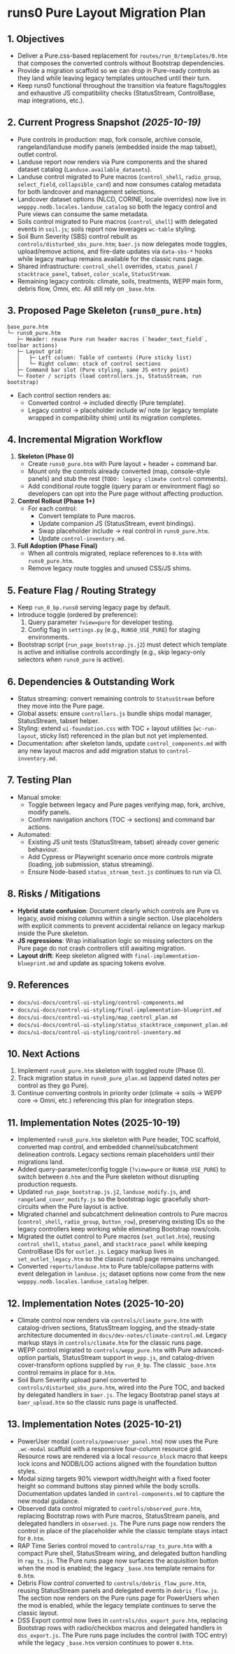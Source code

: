 # runs0 Pure Layout Migration Plan

## 1. Objectives
- Deliver a Pure.css-based replacement for `routes/run_0/templates/0.htm` that composes the converted controls without Bootstrap dependencies.
- Provide a migration scaffold so we can drop in Pure-ready controls as they land while leaving legacy templates untouched until their turn.
- Keep runs0 functional throughout the transition via feature flags/toggles and exhaustive JS compatibility checks (StatusStream, ControlBase, map integrations, etc.).

## 2. Current Progress Snapshot _(2025-10-19)_
- Pure controls in production: map, fork console, archive console, rangeland/landuse modify panels (embedded inside the map tabset), outlet control.
- Landuse report now renders via Pure components and the shared dataset catalog (`Landuse.available_datasets`).
- Landuse control migrated to Pure macros (`control_shell`, `radio_group`, `select_field`, `collapsible_card`) and now consumes catalog metadata for both landcover and management selections.
- Landcover dataset options (NLCD, CORINE, locale overrides) now live in `wepppy.nodb.locales.landuse_catalog` so both the legacy control and Pure views can consume the same metadata.
- Soils control migrated to Pure macros (`control_shell`) with delegated events in `soil.js`; soils report now leverages `wc-table` styling.
- Soil Burn Severity (SBS) control rebuilt as `controls/disturbed_sbs_pure.htm`; `baer.js` now delegates mode toggles, upload/remove actions, and fire-date updates via `data-sbs-*` hooks while legacy markup remains available for the classic runs page.
- Shared infrastructure: `control_shell` overrides, `status_panel` / `stacktrace_panel`, `tabset`, `color_scale`, `StatusStream`.
- Remaining legacy controls: climate, soils, treatments, WEPP main form, debris flow, Omni, etc. All still rely on `_base.htm`.

## 3. Proposed Page Skeleton (`runs0_pure.htm`)
```
base_pure.htm
└─ runs0_pure.htm
   ├─ Header: reuse Pure run header macros (`header_text_field`, toolbar actions)
   ├─ Layout grid:
   │   ├─ Left column: Table of contents (Pure sticky list)
   │   └─ Right column: stack of control sections
   ├─ Command bar slot (Pure styling, same JS entry point)
   └─ Footer / scripts (load controllers.js, StatusStream, run bootstrap)
```
- Each control section renders as:
  - Converted control → included directly (Pure template).
  - Legacy control → placeholder include w/ note (or legacy template wrapped in compatibility shim) until its migration completes.

## 4. Incremental Migration Workflow
1. **Skeleton (Phase 0)**
   - Create `runs0_pure.htm` with Pure layout + header + command bar.
   - Mount only the controls already converted (map, console-style panels) and stub the rest (`TODO: legacy climate control` comments).
   - Add conditional route toggle (query param or environment flag) so developers can opt into the Pure page without affecting production.
2. **Control Rollout (Phase 1+)**
   - For each control:
     - Convert template to Pure macros.
     - Update companion JS (StatusStream, event bindings).
     - Swap placeholder include → real control in `runs0_pure.htm`.
     - Update `control-inventory.md`.
3. **Full Adoption (Phase Final)**
   - When all controls migrated, replace references to `0.htm` with `runs0_pure.htm`.
   - Remove legacy route toggles and unused CSS/JS shims.

## 5. Feature Flag / Routing Strategy
- Keep `run_0_bp.runs0` serving legacy page by default.
- Introduce toggle (ordered by preference):
  1. Query parameter `?view=pure` for developer testing.
  2. Config flag in `settings.py` (e.g., `RUNS0_USE_PURE`) for staging environments.
- Bootstrap script (`run_page_bootstrap.js.j2`) must detect which template is active and initialise controls accordingly (e.g., skip legacy-only selectors when `runs0_pure` is active).

## 6. Dependencies & Outstanding Work
- Status streaming: convert remaining controls to `StatusStream` before they move into the Pure page.
- Global assets: ensure `controllers.js` bundle ships modal manager, StatusStream, tabset helper.
- Styling: extend `ui-foundation.css` with TOC + layout utilities (`wc-run-layout`, sticky list) referenced in the plan but not yet implemented.
- Documentation: after skeleton lands, update `control_components.md` with any new layout macros and add migration status to `control-inventory.md`.

## 7. Testing Plan
- Manual smoke:
  - Toggle between legacy and Pure pages verifying map, fork, archive, modify panels.
  - Confirm navigation anchors (TOC -> sections) and command bar actions.
- Automated:
  - Existing JS unit tests (StatusStream, tabset) already cover generic behaviour.
  - Add Cypress or Playwright scenario once more controls migrate (loading, job submission, status streaming).
  - Ensure Node-based `status_stream_test.js` continues to run via CI.

## 8. Risks / Mitigations
- **Hybrid state confusion**: Document clearly which controls are Pure vs legacy, avoid mixing columns within a single section. Use placeholders with explicit comments to prevent accidental reliance on legacy markup inside the Pure skeleton.
- **JS regressions**: Wrap initialisation logic so missing selectors on the Pure page do not crash controllers still awaiting migration.
- **Layout drift**: Keep skeleton aligned with `final-implementation-blueprint.md` and update as spacing tokens evolve.

## 9. References
- `docs/ui-docs/control-ui-styling/control-components.md`
- `docs/ui-docs/control-ui-styling/final-implementation-blueprint.md`
- `docs/ui-docs/control-ui-styling/map_control_plan.md`
- `docs/ui-docs/control-ui-styling/status_stacktrace_component_plan.md`
- `docs/ui-docs/control-ui-styling/control-inventory.md`

## 10. Next Actions
1. Implement `runs0_pure.htm` skeleton with toggled route (Phase 0).
2. Track migration status in `runs0_pure_plan.md` (append dated notes per control as they go Pure).
3. Continue converting controls in priority order (climate → soils → WEPP core → Omni, etc.) referencing this plan for integration steps.

## 11. Implementation Notes (2025-10-19)
- Implemented `runs0_pure.htm` skeleton with Pure header, TOC scaffold, converted map control, and embedded channel/subcatchment delineation controls. Legacy sections remain placeholders until their migrations land.
- Added query-parameter/config toggle (`?view=pure` or `RUNS0_USE_PURE`) to switch between `0.htm` and the Pure skeleton without disrupting production requests.
- Updated `run_page_bootstrap.js.j2`, `landuse_modify.js`, and `rangeland_cover_modify.js` so the bootstrap logic gracefully short-circuits when the Pure layout is active.
- Migrated channel and subcatchment delineation controls to Pure macros (`control_shell`, `radio_group`, `button_row`), preserving existing IDs so the legacy controllers keep working while eliminating Bootstrap rows/cols.
- Migrated the outlet control to Pure macros (`set_outlet.htm`), reusing `control_shell`, `status_panel`, and `stacktrace_panel` while keeping ControlBase IDs for `outlet.js`. Legacy markup lives in `set_outlet_legacy.htm` so the classic runs0 page remains unchanged.
- Converted `reports/landuse.htm` to Pure table/collapse patterns with event delegation in `landuse.js`; dataset options now come from the new `wepppy.nodb.locales.landuse_catalog` helper.

## 12. Implementation Notes (2025-10-20)
- Climate control now renders via `controls/climate_pure.htm` with catalog-driven sections, StatusStream logging, and the steady-state architecture documented in `docs/dev-notes/climate-control.md`. Legacy markup stays in `controls/climate.htm` for the classic runs page.
- WEPP control migrated to `controls/wepp_pure.htm` with Pure advanced-option partials, StatusStream support in `wepp.js`, and catalog-driven cover-transform options supplied by `run_0_bp`. The classic `_base.htm` control remains in place for `0.htm`.
- Soil Burn Severity upload panel converted to `controls/disturbed_sbs_pure.htm`, wired into the Pure TOC, and backed by delegated handlers in `baer.js`. The legacy Bootstrap panel stays at `baer_upload.htm` so the classic runs page is unaffected.

## 13. Implementation Notes (2025-10-21)
- PowerUser modal (`controls/poweruser_panel.htm`) now uses the Pure `.wc-modal` scaffold with a responsive four-column resource grid. Resource rows are rendered via a local `resource_block` macro that keeps lock icons and NODB/LOG actions aligned with the foundation button styles.
- Modal sizing targets 90% viewport width/height with a fixed footer height so command buttons stay pinned while the body scrolls. Documentation updates landed in `control-components.md` to capture the new modal guidance.
- Observed data control migrated to `controls/observed_pure.htm`, replacing Bootstrap rows with Pure macros, StatusStream panels, and delegated handlers in `observed.js`. The Pure runs page now renders the control in place of the placeholder while the classic template stays intact for `0.htm`.
- RAP Time Series control moved to `controls/rap_ts_pure.htm` with a compact Pure shell, StatusStream wiring, and delegated button handling in `rap_ts.js`. The Pure runs page now surfaces the acquisition button when the mod is enabled; the legacy `_base.htm` template remains for `0.htm`.
- Debris Flow control converted to `controls/debris_flow_pure.htm`, reusing StatusStream panels and delegated events in `debris_flow.js`. The section now renders on the Pure runs page for PowerUsers when the mod is enabled, while the legacy template continues to serve the classic layout.
- DSS Export control now lives in `controls/dss_export_pure.htm`, replacing Bootstrap rows with radio/checkbox macros and delegated handlers in `dss_export.js`. The Pure runs page includes the control (with TOC entry) while the legacy `_base.htm` version continues to power `0.htm`.
